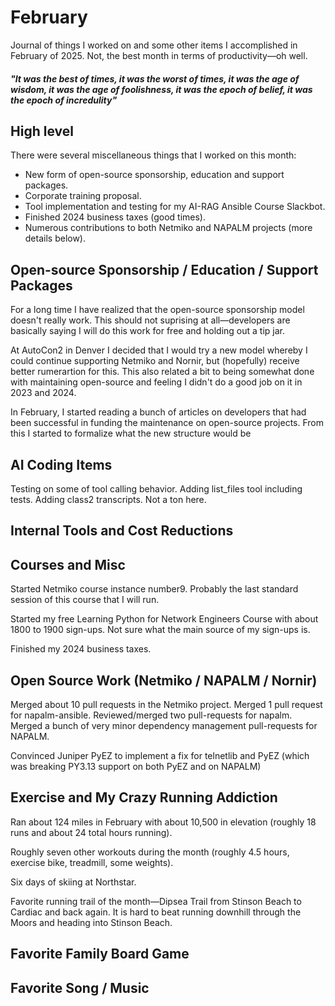 # February

Journal of things I worked on and some other items I accomplished in February of 2025. Not, the best month in terms of productivity—oh well.

#### _"It was the best of times, it was the worst of times, it was the age of wisdom, it was the age of foolishness, it was the epoch of belief, it was the epoch of incredulity"_


## High level

There were several miscellaneous things that I worked on this month:
- New form of open-source sponsorship, education and support packages.
- Corporate training proposal.
- Tool implementation and testing for my AI-RAG Ansible Course Slackbot.
- Finished 2024 business taxes (good times).
- Numerous contributions to both Netmiko and NAPALM projects (more details below).


## Open-source Sponsorship / Education / Support Packages

For a long time I have realized that the open-source sponsorship model doesn't really work. This should not suprising at all—developers are basically saying I will do this work for free and holding out a tip jar.

At AutoCon2 in Denver I decided that I would try a new model whereby I could continue supporting Netmiko and Nornir, but (hopefully) receive better rumerartion for this. This also related a bit to being somewhat done with maintaining open-source and feeling I didn't do a good job on it in 2023 and 2024.

In February, I started reading a bunch of articles on developers that had been successful in funding the maintenance on open-source projects. From this I started to formalize what the new structure would be
## AI Coding Items

Testing on some of tool calling behavior. Adding list_files tool including tests. Adding class2 transcripts. Not a ton here.


## Internal Tools and Cost Reductions

## Courses and Misc

Started Netmiko course instance number9. Probably the last standard session of this course that I will run.

Started my free Learning Python for Network Engineers Course with about 1800 to 1900 sign-ups. Not sure what the main source of my sign-ups is.

Finished my 2024 business taxes.


## Open Source Work (Netmiko / NAPALM / Nornir)

Merged about 10 pull requests in the Netmiko project. Merged 1 pull request for napalm-ansible. Reviewed/merged two pull-requests for napalm. Merged a bunch of very minor dependency management pull-requests for NAPALM.

Convinced Juniper PyEZ to implement a fix for telnetlib and PyEZ (which was breaking PY3.13 support on both PyEZ and on NAPALM)


## Exercise and My Crazy Running Addiction

Ran about 124 miles in February with about 10,500 in elevation (roughly 18 runs and about 24 total hours running).

Roughly seven other workouts during the month (roughly 4.5 hours, exercise bike, treadmill, some weights).

Six days of skiing at Northstar.

Favorite running trail of the month—Dipsea Trail from Stinson Beach to Cardiac and back again. It is hard to beat running downhill through the Moors and heading into Stinson Beach.


## Favorite Family Board Game



## Favorite Song / Music


